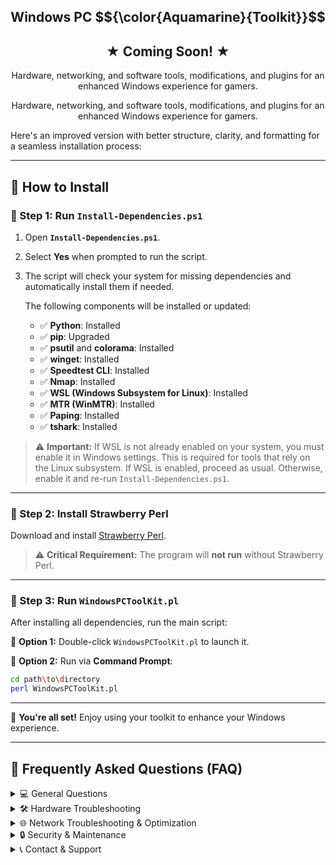 <h1 align="center" style="font-size: 150%;">
  Windows PC $${\color{Aquamarine}{Toolkit}}$$
</h1>

<h2 align="center" style="font-size: 150%;">
  ★ Coming Soon! ★
</h2>

<p align="center">
  Hardware, networking, and software tools, modifications, and plugins for an enhanced Windows experience for gamers.
</p>



<p align="center">
  Hardware, networking, and software tools, modifications, and plugins for an enhanced Windows experience for gamers.
</p>


Here's an improved version with better structure, clarity, and formatting for a seamless installation process:

---

## 🚀 How to Install

### 🔹 Step 1: Run `Install-Dependencies.ps1`
1. Open **`Install-Dependencies.ps1`**.
2. Select **Yes** when prompted to run the script.
3. The script will check your system for missing dependencies and automatically install them if needed.

   The following components will be installed or updated:

   - ✅ **Python**: Installed  
   - ✅ **pip**: Upgraded  
   - ✅ **psutil** and **colorama**: Installed  
   - ✅ **winget**: Installed  
   - ✅ **Speedtest CLI**: Installed  
   - ✅ **Nmap**: Installed  
   - ✅ **WSL (Windows Subsystem for Linux)**: Installed  
   - ✅ **MTR (WinMTR)**: Installed  
   - ✅ **Paping**: Installed  
   - ✅ **tshark**: Installed  

> ⚠ **Important:** If WSL is not already enabled on your system, you must enable it in Windows settings. This is required for tools that rely on the Linux subsystem. If WSL is enabled, proceed as usual. Otherwise, enable it and re-run `Install-Dependencies.ps1`.

---

### 🔹 Step 2: Install Strawberry Perl
Download and install [Strawberry Perl](https://github.com/StrawberryPerl/Perl-Dist-Strawberry/releases/download/SP_54001_64bit_UCRT/strawberry-perl-5.40.0.1-64bit.msi).  

> ⚠ **Critical Requirement:** The program will **not run** without Strawberry Perl.

---

### 🔹 Step 3: Run `WindowsPCToolKit.pl`
After installing all dependencies, run the main script:

📌 **Option 1:** Double-click `WindowsPCToolKit.pl` to launch it.  

📌 **Option 2:** Run via **Command Prompt**:
   ```sh
   cd path\to\directory
   perl WindowsPCToolKit.pl
   ```

---

🎉 **You're all set!** Enjoy using your toolkit to enhance your Windows experience.

<hr>

## 📌 Frequently Asked Questions (FAQ)

<details>
  <summary>💻 General Questions</summary>

  **Q1: What is this toolkit used for?**  
  A1: This toolkit is designed for PC maintenance, troubleshooting, and optimization. It includes features for hardware diagnostics, network troubleshooting, software repair, system security, and more.

  **Q2: Do I need administrator privileges to run this script?**  
  A2: Yes, the script automatically checks for administrator rights. If it is not run with elevated privileges, it will relaunch itself using PowerShell with elevation.

  **Q3: Does this script work on all versions of Windows?**  
  A3: The toolkit is designed for Windows 10 and Windows 11. Some features may not work on older versions.

</details>

<details>
  <summary>🛠 Hardware Troubleshooting</summary>

  **Q4: How does the Hard Drive Health Check work?**  
  A4: It uses Windows Management Instrumentation (WMI) to check the status of connected disk drives and reports whether they are in good condition.

  **Q5: Can the USB Device Troubleshooting tool fix all USB issues?**  
  A5: It helps identify and resolve common USB problems, such as driver issues and connectivity problems. However, if a USB device is physically damaged, this tool will not fix it.

</details>

<details>
  <summary>🌐 Network Troubleshooting & Optimization</summary>

  **Q6: What does the "Clear DNS Cache" feature do?**  
  A6: It flushes the DNS cache to remove outdated domain name resolution data, which can help resolve connectivity issues.

  **Q7: How does the "Reset Network" feature work?**  
  A7: It resets the Winsock catalog and the TCP/IP stack, which can resolve many internet and connectivity problems.

  **Q8: How does the DNS Benchmark tool help me?**  
  A8: The tool tests multiple DNS servers (e.g., Google, Cloudflare, NextDNS) and recommends the fastest DNS for your internet connection.

</details>

<details>
  <summary>🔒 Security & Maintenance</summary>

  **Q9: Can this script scan for malware?**  
  A9: Yes, it offers options for quick/full virus scans and links to online scanning tools like VirusTotal.

  **Q10: What does "Check System Logs for Past Events" do?**  
  A10: It retrieves recent system logs to help diagnose issues.

</details>

<details>
  <summary>📞 Contact & Support</summary>

  💬 Need help or have questions? Join our official Discord server for support and discussions!  
  👉 [**Join the Discord Community**](https://discord.gg/btPcajnDs5)

</details>

